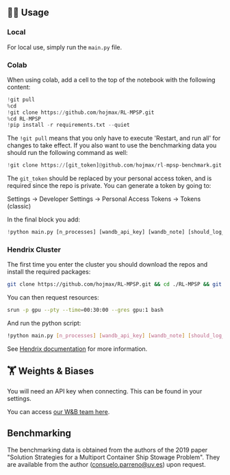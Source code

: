 ## 🏄‍♂️ Usage

### Local

For local use, simply run the `main.py` file.

### Colab

When using colab, add a cell to the top of the notebook with the following content:

```python
!git pull
%cd
!git clone https://github.com/hojmax/RL-MPSP.git
%cd RL-MPSP
!pip install -r requirements.txt --quiet
```

The `!git pull` means that you only have to execute 'Restart, and run all' for changes to take effect. If you also want to use the benchmarking data you should run the following command as well:

```python
!git clone https://[git_token]@github.com/hojmax/rl-mpsp-benchmark.git
```

The `git_token` should be replaced by your personal access token, and is required since the repo is private. You can generate a token by going to:

Settings -> Developer Settings -> Personal Access Tokens -> Tokens (classic)

In the final block you add:

```python
!python main.py [n_processes] [wandb_api_key] [wandb_note] [should_log_wandb]
```

### Hendrix Cluster

The first time you enter the cluster you should download the repos and install the required packages:

```bash
git clone https://github.com/hojmax/RL-MPSP.git && cd ./RL-MPSP && git clone https://[git_token]@github.com/hojmax/rl-mpsp-benchmark.git && module load anaconda3/5.3.1  && pip install -r requirements.txt
```

You can then request resources:
```bash
srun -p gpu --pty --time=00:30:00 --gres gpu:1 bash 
```
And run the python script:
```bash
!python main.py [n_processes] [wandb_api_key] [wandb_note] [should_log_wandb]
```

See [Hendrix documentation](https://diku-dk.github.io/wiki/slurm-cluster) for more information.

## 🏋️ Weights & Biases

You will need an API key when connecting. This can be found in your settings.

You can access [our W&B team here](https://wandb.ai/rl-msps).

## Benchmarking

The benchmarking data is obtained from the authors of the 2019 paper "Solution Strategies for a Multiport Container Ship Stowage Problem". They are available from the author (consuelo.parreno@uv.es) upon request.
